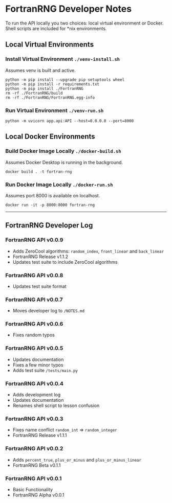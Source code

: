 # FortranRNG Developer Notes
To run the API locally you two choices: local virtual environment or Docker. Shell scripts are included for *nix environments.

## Local Virtual Environments

### Install Virtual Environment `./venv-install.sh`
Assumes venv is built and active.
```shell
python -m pip install --upgrade pip setuptools wheel
python -m pip install -r requirements.txt
python -m pip install ./FortranRNG
rm -rf ./FortranRNG/build
rm -rf ./FortranRNG/FortranRNG.egg-info
```

### Run Virtual Environment `./venv-run.sh`
```shell
python -m uvicorn app.api:API --host=0.0.0.0 --port=8000
```

## Local Docker Environments

### Build Docker Image Locally `./docker-build.sh`
Assumes Docker Desktop is running in the background.
```shell
docker build . -t fortran-rng
```

### Run Docker Image Locally `./docker-run.sh`
Assumes port 8000 is available on localhost.
```shell
docker run -it -p 8000:8000 fortran-rng
```

---
## FortranRNG Developer Log
### FortranRNG API v0.0.9
- Adds ZeroCool algorithms: `random_index`, `front_linear` and `back_linear`
- FortranRNG Release v1.1.2
- Updates test suite to include ZeroCool algorithms

### FortranRNG API v0.0.8
- Updates test suite format

### FortranRNG API v0.0.7
- Moves developer log to `/NOTES.md`

### FortranRNG API v0.0.6
- Fixes random typos

### FortranRNG API v0.0.5
- Updates documentation
- Fixes a few minor typos
- Adds test suite `/tests/main.py`

### FortranRNG API v0.0.4
- Adds development log
- Updates documentation
- Renames shell script to lesson confusion

### FortranRNG API v0.0.3
- Fixes name conflict `random_int` => `random_integer`
- FortranRNG Release v1.1.1

### FortranRNG API v0.0.2
- Adds `percent_true`, `plus_or_minus` and `plus_or_minus_linear`
- FortranRNG Beta v0.1.1

### FortranRNG API v0.0.1
- Basic Functionality
- FortranRNG Alpha v0.0.1
